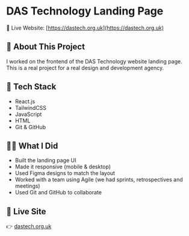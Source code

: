 # DAS Technology Landing Page

🔗 Live Website: [https://dastech.org.uk](https://dastech.org.uk)

## 🚀 About This Project

I worked on the frontend of the DAS Technology website landing page.  
This is a real project for a real design and development agency.

## 🧰 Tech Stack

- React.js  
- TailwindCSS  
- JavaScript  
- HTML  
- Git & GitHub

## 🧑‍💻 What I Did

- Built the landing page UI
- Made it responsive (mobile & desktop)
- Used Figma designs to match the layout
- Worked with a team using Agile (we had sprints, retrospectives and meetings)
- Used Git and GitHub to collaborate

## 🎯 Live Site

👉 [dastech.org.uk](https://dastech.org.uk)

